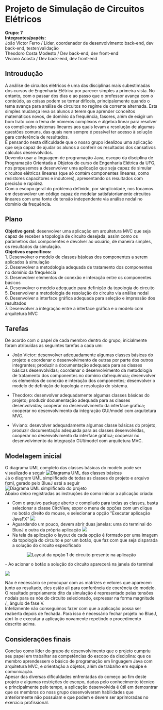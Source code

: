 # Projeto de Simulação de Circuitos Elétricos
**Grupo: 7**  
**Integrantes/papéis:**  
João Victor Ferro / Líder, coordenador de desenvolvimento back-end, dev back-end, tester/validação  
Theodoro Costa Modesto / Dev back-end, dev front-end  
Viviano Acosta / Dev back-end, dev front-end

## Introudução

A análise de circuitos elétricos é uma das disciplinas mais subestimadas dos cursos de Engenharia Elétrica por parecer simples a primeira vista. 
No entanto, com o passar dos dias e ao passo que o professor avança com o conteúdo, as coisas podem se tornar difíceis, principalemente quando o 
tema avança para análise de circuitos no regime de corrente alternada. Esta simples mudança leva os alunos a terem que aprender conceitos matemáticos 
novos, de domínio da frequência, fasores, além de exigir um bom trato com o tema de números complexos e álgebra linear para resolver os complicados
sistemas lineares aos quais levam a resolução de algumas questões comuns, das quais nem sempre é possível ter acesso à solução para conferência de 
resultados.  
É pensando nesta dificuldade que o nosso grupo idealizou uma aplicação que seja capaz de ajudar os alunos a conferir os resultados dos cansativos 
cálculos desenvolvidos.  
Devendo usar a linguagem de programação Java, escopo da disciplina de Programação Orientada a Objetos do curso de Engenharia Elétrica da UFG, nos
propusemos a desenvolver uma aplicação que seja capaz de simular circuitos elétricos lineares (que só contém componentes lineares, como resistores
capacitores e indutores), apresentando os resultados com precisão e rapidez.  
Com o escopo geral do problema definido, por simplicidade, nos focamos em desenvolver um código capaz de modelar satisfatoriamente circuitos
lineares com uma fonte de tensão independente via análise nodal no domínio da frequência.

## Plano
  **Objetivo geral:** desenvolver uma aplicação em arquitetura MVC que seja capaz de receber a topologia de circuito desejada, assim como os parâmetros
                      dos componentes e devolver ao usuário, de maneira simples, os resultados da simulação.  
  **Objetivos específicos:**   
                               1. Desenvolver o modelo de classes básicas dos componentes a serem aplicados à simulação  
                               2. Desenvolver a metodologia adequada de tratamento dos componentes no domínio da frequência  
                               3. Desenvolver elementos de conexão e interação entre os componentes básicos  
                               4. Desenvolver o modelo adequado para definição da topologia do circuito  
                               5. Desenvolver a metodologia de resolução do circuito via análise nodal  
                               6. Desenvolver a interface gráfica adequada para seleção e impressão dos resultados  
                               7. Desenvolver a integração entre a interface gráfica e o modelo com arquitetura MVC  

## Tarefas 
De acordo com o papel de cada membro dentro do grupo, inicialmente foram atribuídas as seguintes tarefas a cada um:  

- João Victor: desenvolver adequadamente algumas classes básicas do projeto e coordenar o desenvolvimento de outras por parte dos outros integrantes; 
produzir a documentação adequada para as classes básicas desenvolvidas; coordenar o desenvolvimento da metodologia de tratamento dos componentes no 
domínio dafrequência; desenvolver os elementos de conexão e interação dos componentes; desenvolver o modelo de definição de topologia e resolução do 
sistema.  

- Theodoro: desenvolver adequadamente algumas classes básicas do projeto; produzir documentação adequada para as classes desenvolvidas; cooperar no
desenvolvimento da interface gráfica; cooperar no desenvolvimento da integração GUI/model com arquitetura MVC.

- Viviano: desevolver adequadamente algumas classe básicas do projeto, produzir documentação adequada para as classes desenvolvidas, cooperar no
desenvolvimento da interface gráfica; cooperar no desenvolvimento da integração GUI/model com arquitetura MVC.
  
## Modelagem inicial
O diagrama UML completo das classes básicas do modelo pode ser visualizado a seguir
![Diagrama UML das classes básicas](Imagem1.jpg)  
Já o diagram UML simplificado de todas as classes do projeto e arquivo fxml, gerado pelo BlueJ está a seguir
![Diagrama UML simplificado do projeto](Imagem2.jpg)  
Abaixo deixo registradas as instruções de como iniciar a aplicação criada:  
- Com o arquivo package aberto e compilado para todas as classes, basta selecionar a classe CircView, expor o menu de opções com um clique no botão
direito do mouse, e selecionar a opção "Executar aplicação JavaFX"
![](Imagem3.jpg)
- Aguardando um pouco, devem abrir duas janelas: uma do terminal do BlueJ e outra da própria aplicação
![](Imagem4.jpg)
- Na tela da aplicação o layout de cada opção é formado por uma imagem da topologia do circuito e por um botão, que faz com que seja disparada a
solução do circuito especificado
<div align="center">

![Layout da opção 1 de circuito presente na aplicação](Imagem5.jpg)

</div>
- Ao acionar o botão a solução do circuito aparecerá na janela do terminal  

![](Imagem6.jpg)

Não é necessário se preocupar com as matrizes e vetores que aparecem junto ao resultado, eles estão ali para conferência de coerência do modelo.
O resultado propriamente dito da simulação é representado pelas tensões nodais para os nós do circuito selecionado, expressar na forma
magnitude /_ ângulo de fase V.  
Infelizmente não conseguimos fazer com que a aplicação possa ser reaberta depois de fechada. Para isso é necessário fechar projeto no BlueJ, abrí-lo
e executar a aplicação novamente repetindo o procedimento descrito acima.

## Considerações finais
Concluo como líder do grupo de desenvolvimento que o projeto cumpriu seu papel em trabalhar as competências do escopo da disciplina: que os membro 
aprendessem o básico de programação em linguagem Java com arquitetura MVC, e orientação a objetos, além de trabalho em equipe e comunicação.  
Apesar das diversas dificuldades enfrentadas do começo ao fim deste projeto e algumas restrições de escopo, dadas pelo conhecimento técnico e 
principalmente pelo tempo, a aplicação desenvolvida é útil em demosntrar que os membros do noss grupo desenvolveram habilidades que anteriormente 
não possuiam e que podem e devem ser aprimoradas no exercício profissional.










